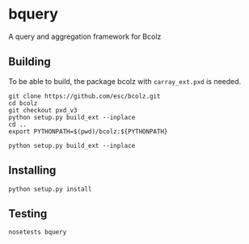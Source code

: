 bquery
======

A query and aggregation framework for Bcolz

Building
--------
To be able to build, the package bcolz with ```carray_ext.pxd``` is needed.

```
git clone https://github.com/esc/bcolz.git
cd bcolz
git checkout pxd_v3
python setup.py build_ext --inplace
cd ..
export PYTHONPATH=$(pwd)/bcolz:${PYTHONPATH}

python setup.py build_ext --inplace
```

Installing
----------
```
python setup.py install
```

Testing
-------
```nosetests bquery```
